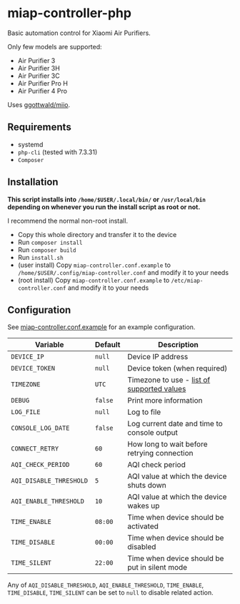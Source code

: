 # miap-controller-php

Basic automation control for Xiaomi Air Purifiers.

Only few models are supported:
- Air Purifier 3
- Air Purifier 3H
- Air Purifier 3C
- Air Purifier Pro H
- Air Purifier 4 Pro

Uses [ggottwald/miio](https://github.com/ggottwald/miio).

## Requirements

- systemd
- `php-cli` (tested with 7.3.31)
- `Composer`

## Installation

**This script installs into `/home/$USER/.local/bin/` or `/usr/local/bin` depending on whenever you run the install script as root or not.**

I recommend the normal non-root install.

- Copy this whole directory and transfer it to the device
- Run `composer install`
- Run `composer build`
- Run `install.sh`
- (user install) Copy `miap-controller.conf.example` to `/home/$USER/.config/miap-controller.conf` and modify it to your needs
- (root install) Copy `miap-controller.conf.example` to `/etc/miap-controller.conf` and modify it to your needs

## Configuration

See [miap-controller.conf.example](miap-controller.conf.example) for an example configuration.

| Variable | Default | Description |
|---|---|---|
| `DEVICE_IP` | `null` | Device IP address |
| `DEVICE_TOKEN` | `null` | Device token (when required) |
| `TIMEZONE` | `UTC` | Timezone to use - [list of supported values](https://www.php.net/manual/en/timezones.php) |
| `DEBUG` | `false` | Print more information |
| `LOG_FILE` | `null` | Log to file |
| `CONSOLE_LOG_DATE` | `false` | Log current date and time to console output |
| `CONNECT_RETRY` | `60` | How long to wait before retrying connection |
| `AQI_CHECK_PERIOD` | `60` | AQI check period |
| `AQI_DISABLE_THRESHOLD` | `5` | AQI value at which the device shuts down |
| `AQI_ENABLE_THRESHOLD` | `10` | AQI value at which the device wakes up |
| `TIME_ENABLE` | `08:00` | Time when device should be activated |
| `TIME_DISABLE` | `00:00` | Time when device should be disabled |
| `TIME_SILENT` | `22:00` | Time when device should be put in silent mode |

Any of `AQI_DISABLE_THRESHOLD`, `AQI_ENABLE_THRESHOLD`, `TIME_ENABLE`, `TIME_DISABLE`, `TIME_SILENT` can be set to `null` to disable related action.
